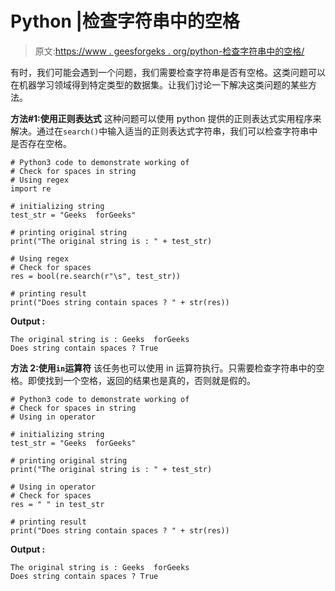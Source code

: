# Python |检查字符串中的空格

> 原文:[https://www . geesforgeks . org/python-检查字符串中的空格/](https://www.geeksforgeeks.org/python-check-for-spaces-in-string/)

有时，我们可能会遇到一个问题，我们需要检查字符串是否有空格。这类问题可以在机器学习领域得到特定类型的数据集。让我们讨论一下解决这类问题的某些方法。

**方法#1:使用正则表达式**
这种问题可以使用 python 提供的正则表达式实用程序来解决。通过在`search()`中输入适当的正则表达式字符串，我们可以检查字符串中是否存在空格。

```
# Python3 code to demonstrate working of
# Check for spaces in string
# Using regex
import re

# initializing string 
test_str = "Geeks  forGeeks"

# printing original string 
print("The original string is : " + test_str)

# Using regex
# Check for spaces 
res = bool(re.search(r"\s", test_str))

# printing result 
print("Does string contain spaces ? " + str(res))
```

**Output :**

```
The original string is : Geeks  forGeeks
Does string contain spaces ? True

```

**方法 2:使用`in`运算符**
该任务也可以使用 in 运算符执行。只需要检查字符串中的空格。即使找到一个空格，返回的结果也是真的，否则就是假的。

```
# Python3 code to demonstrate working of
# Check for spaces in string
# Using in operator

# initializing string 
test_str = "Geeks  forGeeks"

# printing original string 
print("The original string is : " + test_str)

# Using in operator
# Check for spaces 
res = " " in test_str

# printing result 
print("Does string contain spaces ? " + str(res))
```

**Output :**

```
The original string is : Geeks  forGeeks
Does string contain spaces ? True

```
